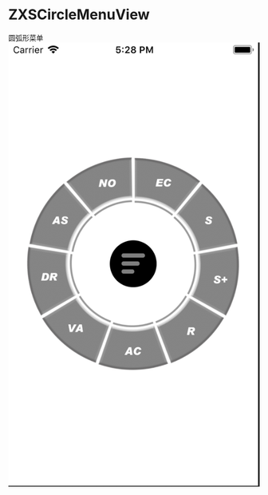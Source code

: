 # ZXSCircleMenuView
圆弧形菜单
![ZXSCircleMenuView](https://github.com/CoderZXS/ZXSCircleMenuView/blob/master/ZXSCircleMenuView.png)
